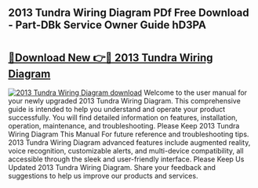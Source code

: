 ## 2013 Tundra Wiring Diagram PDf Free Download - Part-DBk Service Owner Guide hD3PA

# <h2><a href="http://dfo61u.blite.top/?on=2013+Tundra+Wiring+Diagram">🔗Download New 👉🔴 2013 Tundra Wiring Diagram</a></h2>

[![2013 Tundra Wiring Diagram download](https://i.imgur.com/lujVjoI.png)](http://dfo61u.blite.top/?on=2013+Tundra+Wiring+Diagram)
Welcome to the user manual for your newly upgraded 2013 Tundra Wiring Diagram. This comprehensive guide is intended to help you understand and operate your product successfully. You will find detailed information on features, installation, operation, maintenance, and troubleshooting. Please Keep 2013 Tundra Wiring Diagram This Manual For future reference and troubleshooting tips. 2013 Tundra Wiring Diagram advanced features include augmented reality, voice recognition, customizable alerts, and multi-device compatibility, all accessible through the sleek and user-friendly interface. Please Keep Us Updated 2013 Tundra Wiring Diagram. Share your feedback and suggestions to help us improve our products and services.
